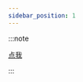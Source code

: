 ```yaml
---
sidebar_position: 1
---
```


:::note

[点我](https://flowus.cn/form/1aebfb23-6b05-4bac-b045-6fc33ed45bf7?code=L78AAG)

:::